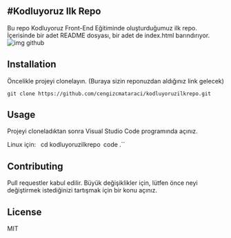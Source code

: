 #Kodluyoruz Ilk Repo
---
Bu repo Kodluyoruz Front-End Eğitiminde oluşturduğumuz ilk repo. İçerisinde bir adet README dosyası, bir adet de index.html barındırıyor.
![img](http://"C:\Users\HP\Downloads\markdown.png")
github

Installation
---
Öncelikle projeyi clonelayın. (Buraya sizin reponuzdan aldığınız link gelecek)

``git clone https://github.com/cengizcmataraci/kodluyoruzilkrepo.git``

Usage
---
Projeyi cloneladıktan sonra Visual Studio Code programında açınız.

Linux için:
``
``cd kodluyoruzilkrepo``
``code .``

Contributing
---
Pull requestler kabul edilir. Büyük değişiklikler için, lütfen önce neyi değiştirmek istediğinizi tartışmak için bir konu açınız.

License
---
MIT